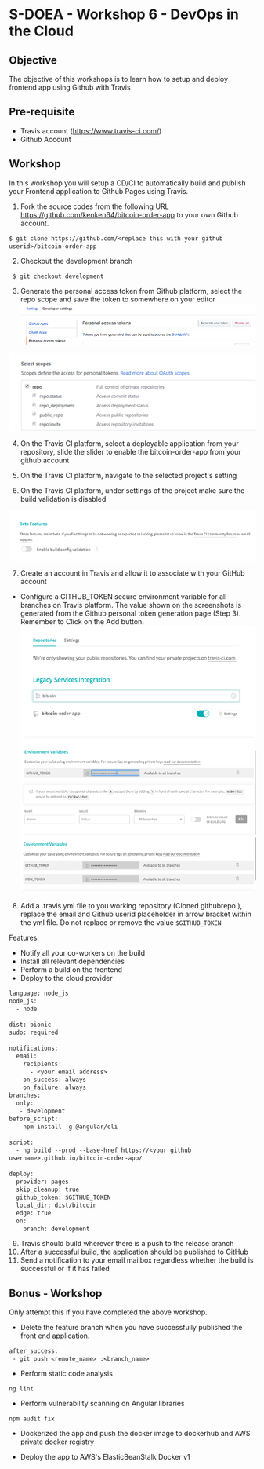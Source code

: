 # S-DOEA - Workshop 6 - DevOps in the Cloud

## Objective

The objective of this workshops is to learn how to setup and deploy frontend app using Github with Travis

## Pre-requisite

- Travis account (https://www.travis-ci.com/)
- Github Account

## Workshop

In this workshop you will setup a CD/CI to automatically build and publish your Frontend application to Github Pages using Travis.

1. Fork the source codes from the following URL https://github.com/kenken64/bitcoin-order-app to your own Github account.

```
$ git clone https://github.com/<replace this with your github userid>/bitcoin-order-app
```

2. Checkout the development branch

```
 $ git checkout development
```

3. Generate the personal access token from Github platform, select the repo scope and save the token to somewhere on your editor
   <img src="./screens/github_token.png" >

  <img src="./screens/github_token2.png" >

4. On the Travis CI platform, select a deployable application from your repository, slide the slider to enable the bitcoin-order-app from your github account

5. On the Travis CI platform, navigate to the selected project's setting

6. On the Travis CI platform, under settings of the project make sure the build validation is disabled

<img src="./screens/travis4.png" >

7. Create an account in Travis and allow it to associate with your GitHub account

- Configure a GITHUB_TOKEN secure environment variable for all branches on Travis platform. The value shown on the screenshots is generated from the Github personal token generation page (Step 3). Remember to Click on the Add button.
  <img src="./screens/travis1.png" >
  <img src="./screens/travis2.png" >
  <img src="./screens/travis3.png" >

8. Add a .travis.yml file to you working repository (Cloned githubrepo ), replace the email and Github userid placeholder in arrow bracket within the yml file. Do not replace or remove the value `$GITHUB_TOKEN`

Features:

- Notify all your co-workers on the build
- Install all relevant dependencies
- Perform a build on the frontend
- Deploy to the cloud provider

```
language: node_js
node_js:
  - node

dist: bionic
sudo: required

notifications:
  email:
    recipients:
      - <your email address>
    on_success: always
    on_failure: always
branches:
  only:
   - development
before_script:
  - npm install -g @angular/cli

script:
  - ng build --prod --base-href https://<your github username>.github.io/bitcoin-order-app/

deploy:
  provider: pages
  skip_cleanup: true
  github_token: $GITHUB_TOKEN
  local_dir: dist/bitcoin
  edge: true
  on:
    branch: development

```

9. Travis should build wherever there is a push to the release branch
10. After a successful build, the application should be published to
    GitHub
11. Send a notification to your email mailbox regardless whether the build is
    successful or if it has failed

## Bonus - Workshop

Only attempt this if you have completed the above workshop.

- Delete the feature branch when you have successfully published the
  front end application.

```
after_success:
 - git push <remote_name> :<branch_name>
```

- Perform static code analysis

```
ng lint
```

- Perform vulnerability scanning on Angular libraries

```
npm audit fix
```

- Dockerized the app and push the docker image to dockerhub and AWS private docker registry

- Deploy the app to AWS's ElasticBeanStalk Docker v1

